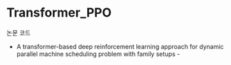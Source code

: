 # Transformer_PPO
논문 코드
- A transformer-based deep reinforcement learning approach for dynamic parallel machine scheduling problem with family setups -
